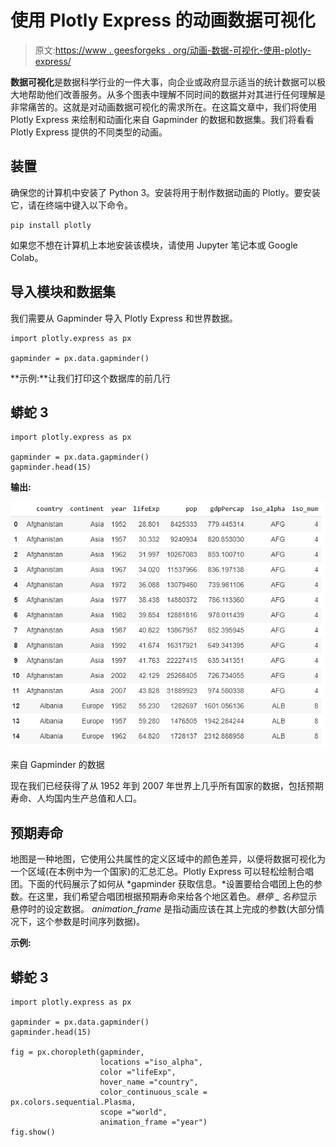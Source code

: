 # 使用 Plotly Express 的动画数据可视化

> 原文:[https://www . geesforgeks . org/动画-数据-可视化-使用-plotly-express/](https://www.geeksforgeeks.org/animated-data-visualization-using-plotly-express/)

**数据可视化**是数据科学行业的一件大事，向企业或政府显示适当的统计数据可以极大地帮助他们改善服务。从多个图表中理解不同时间的数据并对其进行任何理解是非常痛苦的。这就是对动画数据可视化的需求所在。在这篇文章中，我们将使用 Plotly Express 来绘制和动画化来自 Gapminder 的数据和数据集。我们将看看 Plotly Express 提供的不同类型的动画。

## 装置

确保您的计算机中安装了 Python 3。安装将用于制作数据动画的 Plotly。要安装它，请在终端中键入以下命令。

```
pip install plotly

```

如果您不想在计算机上本地安装该模块，请使用 Jupyter 笔记本或 Google Colab。

## 导入模块和数据集

我们需要从 Gapminder 导入 Plotly Express 和世界数据。

```
import plotly.express as px

gapminder = px.data.gapminder()
```

**示例:**让我们打印这个数据库的前几行

## 蟒蛇 3

```
import plotly.express as px

gapminder = px.data.gapminder()
gapminder.head(15)
```

**输出:**

![](img/bee29844d2bbfdb9d824c91cfc435eee.png)

来自 Gapminder 的数据

现在我们已经获得了从 1952 年到 2007 年世界上几乎所有国家的数据，包括预期寿命、人均国内生产总值和人口。

## 预期寿命

地图是一种地图，它使用公共属性的定义区域中的颜色差异，以便将数据可视化为一个区域(在本例中为一个国家)的汇总汇总。Plotly Express 可以轻松绘制合唱团。下面的代码展示了如何从 *gapminder 获取信息。*设置要给合唱团上色的参数。在这里，我们希望合唱团根据预期寿命来给各个地区着色。*悬停 _ 名称*显示悬停时的设定数据。 *animation_frame* 是指动画应该在其上完成的参数(大部分情况下，这个参数是时间序列数据)。

**示例:**

## 蟒蛇 3

```
import plotly.express as px

gapminder = px.data.gapminder()
gapminder.head(15)

fig = px.choropleth(gapminder,
                    locations ="iso_alpha",
                    color ="lifeExp",
                    hover_name ="country", 
                    color_continuous_scale = px.colors.sequential.Plasma,
                    scope ="world",
                    animation_frame ="year")
fig.show()
```